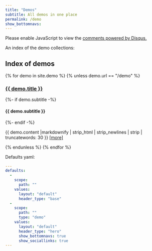 ```yaml
---
title: "Demos"
subtitle: All demos in one place
permalink: /demo
show_bottomnavs: 
---
```




<div id="disqus_thread"></div>
<script>

/**
*  RECOMMENDED CONFIGURATION VARIABLES: EDIT AND UNCOMMENT THE SECTION BELOW TO INSERT DYNAMIC VALUES FROM YOUR PLATFORM OR CMS.
*  LEARN WHY DEFINING THESE VARIABLES IS IMPORTANT: https://disqus.com/admin/universalcode/#configuration-variables*/
/*
var disqus_config = function () {
this.page.url = "https://dieghernan.github.io/jt/demo";  // Replace PAGE_URL with your page's canonical URL variable
this.page.identifier = "AAFFGG"; // Replace PAGE_IDENTIFIER with your page's unique identifier variable
};
*/
(function() { // DON'T EDIT BELOW THIS LINE
var d = document, s = d.createElement('script');
s.src = 'https://chulapa.disqus.com/embed.js';
s.setAttribute('data-timestamp', +new Date());
(d.head || d.body).appendChild(s);
})();
</script>
<noscript>Please enable JavaScript to view the <a href="https://disqus.com/?ref_noscript">comments powered by Disqus.</a></noscript>
                


An index of the demo collections:

## Index of demos
{% for demo in  site.demo %}
{% unless demo.url == "/demo" %}
<article>
	<h3 class="chulapa-links-hover-only"><a href="{{ demo.url | absolute_url | remove: ".html" }}">{{ demo.title }}</a></h3 >
	{%- if demo.subtitle -%}
		<h4>{{ demo.subtitle }}</h4>
  {%- endif -%}
	<p>{{ demo.content |markdownify | strip_html | strip_newlines | strip |  truncatewords: 30 }}
		<a href="{{ demo.url | absolute_url | remove: ".html"  }}">[more]</a>
	</p>
</article>
{% endunless %}
{% endfor %}

Defaults yaml:

```yaml
---
defaults:
  -
    scope:
      path: ""
    values:
      layout: "default"
      header_type: "base"
  -
    scope:
      path: ""
      type: "demo"
    values:
      layout: "default"
      header_type: "hero"
      show_bottomnavs: true
      show_sociallinks: true
---
```